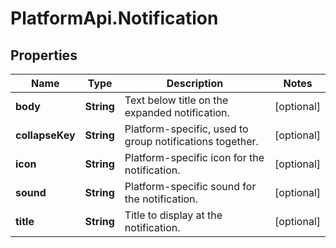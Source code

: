 # PlatformApi.Notification

## Properties

Name | Type | Description | Notes
------------ | ------------- | ------------- | -------------
**body** | **String** | Text below title on the expanded notification. | [optional] 
**collapseKey** | **String** | Platform-specific, used to group notifications together. | [optional] 
**icon** | **String** | Platform-specific icon for the notification. | [optional] 
**sound** | **String** | Platform-specific sound for the notification. | [optional] 
**title** | **String** | Title to display at the notification. | [optional] 


